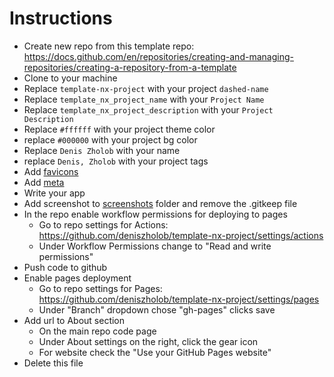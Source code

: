 # Instructions

* Create new repo from this template repo: https://docs.github.com/en/repositories/creating-and-managing-repositories/creating-a-repository-from-a-template
* Clone to your machine
* Replace `template-nx-project` with your project `dashed-name`
* Replace `template_nx_project_name` with your `Project Name`
* Replace `template_nx_project_description` with your `Project Description`
* Replace `#ffffff` with your project theme color
* replace `#000000` with your project bg color
* Replace `Denis Zholob` with your name
* replace `Denis, Zholob` with your project tags
* Add [favicons](./src/icons/)
* Add [meta](./src/meta/)
* Write your app
* Add screenshot to [screenshots](./screenshots) folder and remove the .gitkeep file
* In the repo enable workflow permissions for deploying to pages
  * Go to repo settings for Actions: https://github.com/deniszholob/template-nx-project/settings/actions
  * Under Workflow Permissions change to "Read and write permissions"
* Push code to github
* Enable pages deployment
  * Go to repo settings for Pages: https://github.com/deniszholob/template-nx-project/settings/pages
  * Under "Branch" dropdown chose "gh-pages" clicks save
* Add url to About section
  * On the main repo code page
  * Under About settings on the right, click the gear icon
  * For website check the "Use your GitHub Pages website"
* Delete this file
